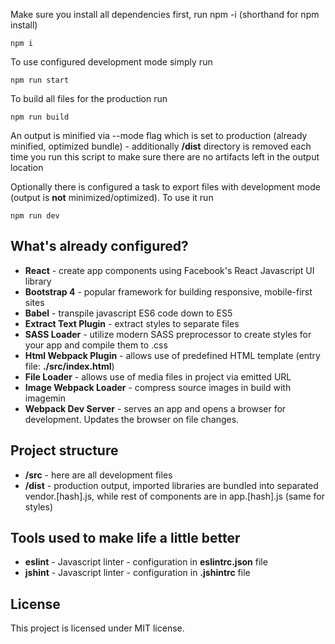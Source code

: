 

Make sure you install all dependencies first, run npm -i (shorthand for npm install)

```
npm i
```

To use configured development mode simply run

```
npm run start
```

To build all files for the production run

```
npm run build
```

An output is minified via --mode flag which is set to production (already minified, optimized bundle) - additionally **/dist** directory is removed each time you run this script to make sure there are no artifacts left in the output location

Optionally there is configured a task to export files with development mode (output is **not** minimized/optimized). To use it run

```
npm run dev
```

## What's already configured?

* **React** - create app components using Facebook's React Javascript UI library
* **Bootstrap 4** - popular framework for building responsive, mobile-first sites
* **Babel** - transpile javascript ES6 code down to ES5
* **Extract Text Plugin** - extract styles to separate files
* **SASS Loader** - utilize modern SASS preprocessor to create styles for your app and compile them to .css
* **Html Webpack Plugin** - allows use of predefined HTML template (entry file: **./src/index.html**)
* **File Loader** - allows use of media files in project via emitted URL
* **Image Webpack Loader** - compress source images in build with imagemin
* **Webpack Dev Server** - serves an app and opens a browser for development. Updates the browser on file changes.

## Project structure

* **/src** - here are all development files
* **/dist** - production output, imported libraries are bundled into separated vendor.[hash].js, while rest of components are in app.[hash].js (same for styles)

## Tools used to make life a little better

* **eslint** - Javascript linter - configuration in **eslintrc.json** file
* **jshint** - Javascript linter - configuration in **.jshintrc** file

## License

This project is licensed under MIT license.
